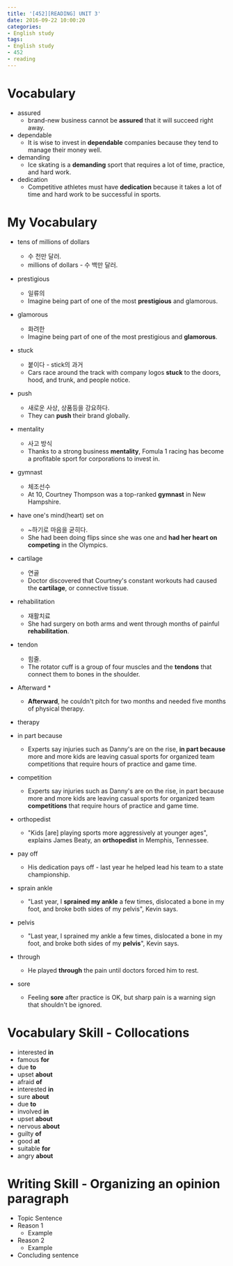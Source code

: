```yaml
---
title: '[452][READING] UNIT 3'
date: 2016-09-22 10:00:20
categories: 
- English study
tags:
- English study
- 452
- reading
---
```


# Vocabulary
* assured
    * brand-new business cannot be **assured** that it will succeed right away. 
* dependable
    * It is wise to invest in **dependable** companies because they tend to manage their money well.
* demanding
    * Ice skating is a **demanding** sport that requires a lot of time, practice, and hard work.
* dedication
    * Competitive athletes must have **dedication** because it takes a lot of time and hard work to be successful in sports.  

# My Vocabulary
* tens of millions of dollars
    * 수 천만 달러.
    * millions of dollars - 수 백만 달러.
* prestigious
    * 일류의
    * Imagine being part of one of the most **prestigious** and glamorous.
* glamorous
    * 화려한
    * Imagine being part of one of the most prestigious and **glamorous**.
* stuck
    * 붙이다 - stick의 과거 
    * Cars race around the track with company logos **stuck** to the doors, hood, and trunk, and people notice.
* push 
    * 새로운 사상, 상품등을 강요하다.
    * They can **push** their brand globally.
* mentality
    * 사고 방식
    * Thanks to a strong business **mentality**, Fomula 1 racing has become a profitable sport for corporations to invest in.
* gymnast
    * 체조선수
    * At 10, Courtney Thompson was a top-ranked **gymnast** in New Hampshire.
* have one's mind(heart) set on
    * ~하기로 마음을 굳히다.
    * She had been doing flips since she was one and **had her heart on competing** in the Olympics.
* cartilage
    * 연골
    * Doctor discovered that Courtney's constant workouts had caused the **cartilage**, or connective tissue.
* rehabilitation
    * 재활치료
    * She had surgery on both arms and went through months of painful **rehabilitation**.
* tendon
    * 힘줄.
    * The rotator cuff is a group of four muscles and the **tendons** that connect them to bones in the shoulder.
* Afterward
    * 
    * **Afterward**, he couldn't pitch for two months and needed five months of physical therapy.
* therapy

* in part because
    * Experts say injuries such as Danny's are on the rise, **in part because** more and more kids are leaving casual sports for organized team competitions that require hours of practice and game time.
* competition
    * Experts say injuries such as Danny's are on the rise, in part because more and more kids are leaving casual sports for organized team **competitions** that require hours of practice and game time.
* orthopedist
    * "Kids [are] playing sports more aggressively at younger ages", explains James Beaty, an **orthopedist** in Memphis, Tennessee.
* pay off
    * His dedication pays off - last year he helped lead his team to a state championship.
* sprain ankle
    * "Last year, I **sprained my ankle** a few times, dislocated a bone in my foot, and broke both sides of my pelvis", Kevin says.
* pelvis
    * "Last year, I sprained my ankle a few times, dislocated a bone in my foot, and broke both sides of my **pelvis**", Kevin says.
* through
    * He played **through** the pain until doctors forced him to rest.
* sore
    * Feeling **sore** after practice is OK, but sharp pain is a warning sign that shouldn't be ignored.

# Vocabulary Skill - Collocations
* interested **in**
* famous **for**
* due **to**
* upset **about**
* afraid **of**
* interested **in**
* sure **about**
* due **to**
* involved **in**
* upset **about**
* nervous **about**
* guilty **of**
* good **at**
* suitable **for**
* angry **about**

# Writing Skill - Organizing an opinion paragraph
* Topic Sentence
* Reason 1
    * Example
* Reason 2
    * Example
* Concluding sentence
